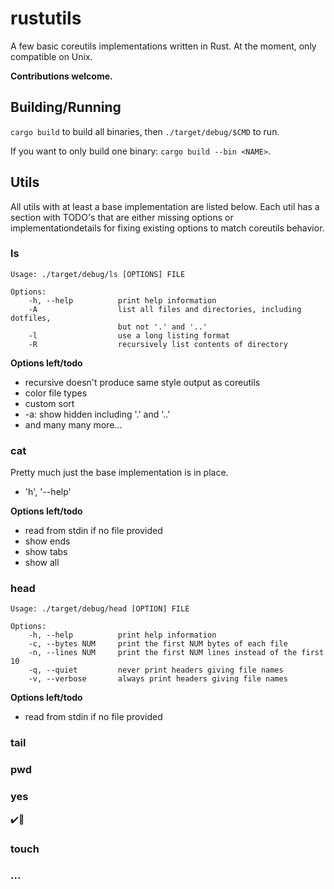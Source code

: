 # rustutils

A few basic coreutils implementations written in Rust. At the moment, only compatible on Unix.

**Contributions welcome.**

## Building/Running

`cargo build` to build all binaries, then `./target/debug/$CMD` to run.

If you want to only build one binary: `cargo build --bin <NAME>`.

## Utils

All utils with at least a base implementation are listed below. Each util
has a section with TODO's that are either missing options or implementationdetails for fixing existing options to match coreutils behavior.

### ls
```
Usage: ./target/debug/ls [OPTIONS] FILE

Options:
    -h, --help          print help information
    -A                  list all files and directories, including dotfiles,
                        but not '.' and '..'
    -l                  use a long listing format
    -R                  recursively list contents of directory

```

**Options left/todo**
- recursive doesn't produce same style output as coreutils
- color file types
- custom sort
- -a: show hidden including '.' and '..'
- and many many more...

### cat

Pretty much just the base implementation is in place.

- 'h', '--help'

**Options left/todo**
- read from stdin if no file provided
- show ends
- show tabs
- show all

### head

```
Usage: ./target/debug/head [OPTION] FILE

Options:
    -h, --help          print help information
    -c, --bytes NUM     print the first NUM bytes of each file
    -n, --lines NUM     print the first NUM lines instead of the first 10
    -q, --quiet         never print headers giving file names
    -v, --verbose       always print headers giving file names
```

**Options left/todo**
- read from stdin if no file provided

### tail

### pwd

### yes

:heavy_check_mark::rocket:

### touch

### ...
